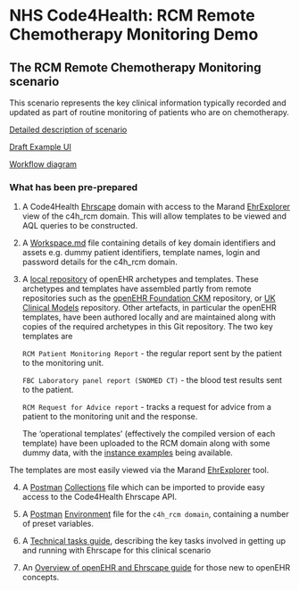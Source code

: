 # NHS Code4Health: RCM Remote Chemotherapy Monitoring Demo

## The RCM Remote Chemotherapy Monitoring scenario 

This scenario represents the key clinical information typically recorded and updated as part of routine monitoring of patients who are on chemotherapy.

[Detailed description of scenario](/docs/scenarios/RemoteChemotherapyMonitoringScenario.pdf)

[Draft Example UI](/docs/scenarios/Chemo_monitor_UI_multiversions.pdf)

[Workflow diagram](/docs/scenarios/RemoteChemotherapyMonitoring.pdf)

### What has been pre-prepared

1. A Code4Health [Ehrscape](https://ehrscape.code-4-health.org) domain with access to the Marand [EhrExplorer](https://ehrscape.code-4-health.org/explorer) view of the c4h_rcm domain. This will allow templates to be viewed and AQL queries to be constructed.

2. A [Workspace.md](/workspace.md) file containing details of key domain identifiers and assets e.g. dummy patient identifiers, template names, login and password details for the c4h_rcm domain.

3. A [local repository](/models) of openEHR archetypes and templates. These archetypes and templates have assembled partly from remote repositories such as the [openEHR Foundation CKM](http://openehr.org/ckm) repository, or [UK Clinical Models](http://clinicmodels.org.uk) repository. Other artefacts, in particular the openEHR templates, have been authored locally and are maintained along with copies of the required archetypes in this Git repository. The two key templates are

	``RCM Patient Monitoring Report`` - the regular report sent by the patient to the monitoring unit.

	``FBC Laboratory panel report (SNOMED CT)`` - the blood test results sent to the patient.

	``RCM Request for Advice report`` - tracks a request for advice from a patient to the monitoring unit and the response.

	The ‘operational templates’ (effectively the compiled version 	of each template) have been uploaded to the RCM domain along with some dummy data, with the [instance examples](/technical/instance/rcm) being available.

The templates are most easily viewed via the Marand [EhrExplorer](https://ehrscape.code-4-health.org/explorer) tool.

4. A [Postman](https://www.getpostman.com/) [Collections](/technical/postman/NHS%20Code4Health%20Ehrscape%20Master.json.postman_collection) file which can be imported to provide easy access to the Code4Health Ehrscape API.

5. A [Postman](https://www.getpostman.com/) [Environment](/technical/postman/C4H%20RCM.postman_environment) file for the `c4h_rcm domain`, containing a number of preset variables.

6. A [Technical tasks guide](/docs/scenarios/rcm_tech_tasks.md), describing the key tasks involved in getting up and running with Ehrscape for this clinical scenario

7. An [Overview of openEHR and Ehrscape guide](/docs/openehr/openehr_intro.md) for those new to openEHR concepts.
